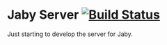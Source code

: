 # Jaby Server [![Build Status](https://travis-ci.org/mpelikan/jaby_server.png?branch=master)](https://travis-ci.org/mpelikan/jaby_server)

Just starting to develop the server for Jaby.